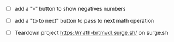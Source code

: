 - [ ] add a "-" button to show negatives numbers

- [ ] add a "to to next" button to pass to next math operation

- [ ] Teardown project https://math-brtmvdl.surge.sh/ on surge.sh

